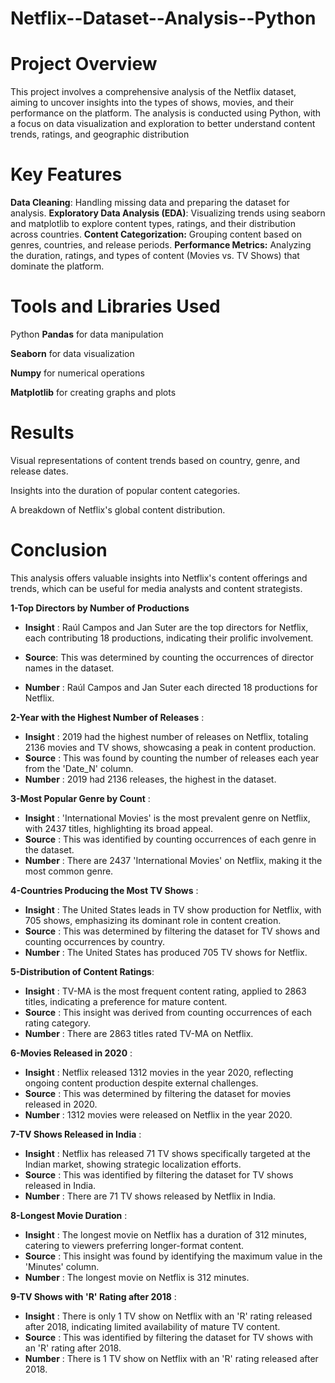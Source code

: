 # Netflix--Dataset--Analysis--Python

# Project Overview
This project involves a comprehensive analysis of the Netflix dataset, aiming to uncover insights into the types of shows, movies, and their performance on the platform. The analysis is conducted using Python, with a focus on data visualization and exploration to better understand content trends, ratings, and geographic distribution

# Key Features
**Data Cleaning**: Handling missing data and preparing the dataset for analysis.
**Exploratory Data Analysis (EDA)**: Visualizing trends using seaborn and matplotlib to explore content types, ratings, and their distribution across countries.
**Content Categorization:** Grouping content based on genres, countries, and release periods.
**Performance Metrics:** Analyzing the duration, ratings, and types of content (Movies vs. TV Shows) that dominate the platform.
# Tools and Libraries Used
Python
**Pandas** for data manipulation

**Seaborn** for data visualization

**Numpy** for numerical operations

**Matplotlib** for creating graphs and plots

# Results
Visual representations of content trends based on country, genre, and release dates.

Insights into the duration of popular content categories.

A breakdown of Netflix's global content distribution.
# Conclusion
This analysis offers valuable insights into Netflix's content offerings and trends, which can be useful for media analysts and content strategists.

**1-Top Directors by Number of Productions**

- **Insight** : Raúl Campos and Jan Suter are the top directors for Netflix, each contributing 18 productions, indicating their prolific involvement.

- **Source**: This was determined by counting the occurrences of director names in the dataset. 
 - **Number** : Raúl Campos and Jan Suter each directed 18 productions for Netflix.
    
**2-Year with the Highest Number of Releases** : 
- **Insight** : 2019 had the highest number of releases on Netflix, totaling 2136 movies and TV 
shows, showcasing a peak in content production.
- **Source** : This was found by counting the number of releases each year from the 'Date_N' 
column.
- **Number** : 2019 had 2136 releases, the highest in the dataset.
  
**3-Most Popular Genre by Count** : 
- **Insight** : 'International Movies' is the most prevalent genre on Netflix, with 2437 titles, 
highlighting its broad appeal.
- **Source** : This was identified by counting occurrences of each genre in the dataset.
- **Number** : There are 2437 'International Movies' on Netflix, making it the most common 
genre.

**4-Countries Producing the Most TV Shows** :
- **Insight** : The United States leads in TV show production for Netflix, with 705 shows, 
emphasizing its dominant role in content creation.
- **Source** : This was determined by filtering the dataset for TV shows and counting occurrences 
by country. 
- **Number** : The United States has produced 705 TV shows for Netflix.
  
**5-Distribution of Content Ratings**: 
- **Insight** : TV-MA is the most frequent content rating, applied to 2863 titles, indicating a 
preference for mature content.
- **Source** : This insight was derived from counting occurrences of each rating category.
-  **Number** : There are 2863 titles rated TV-MA on Netflix.
  
**6-Movies Released in 2020** :
- **Insight** : Netflix released 1312 movies in the year 2020, reflecting ongoing content 
production despite external challenges.
- **Source** : This was determined by filtering the dataset for movies released in 2020.
-  **Number** : 1312 movies were released on Netflix in the year 2020.
   
**7-TV Shows Released in India** :
- **Insight** : Netflix has released 71 TV shows specifically targeted at the Indian market, showing 
strategic localization efforts.
- **Source** : This was identified by filtering the dataset for TV shows released in India.
- **Number** : There are 71 TV shows released by Netflix in India.
 
**8-Longest Movie Duration** :
  - **Insight** : The longest movie on Netflix has a duration of 312 minutes, catering to viewers 
preferring longer-format content. 
- **Source** : This insight was found by identifying the maximum value in the 'Minutes' column.
-  **Number** : The longest movie on Netflix is 312 minutes.
  
**9-TV Shows with 'R' Rating after 2018** :
- **Insight** : There is only 1 TV show on Netflix with an 'R' rating released after 2018, indicating 
limited availability of mature TV content.
- **Source** : This was identified by filtering the dataset for TV shows with an 'R' rating after 2018.
- **Number** : There is 1 TV show on Netflix with an 'R' rating released after 2018.
